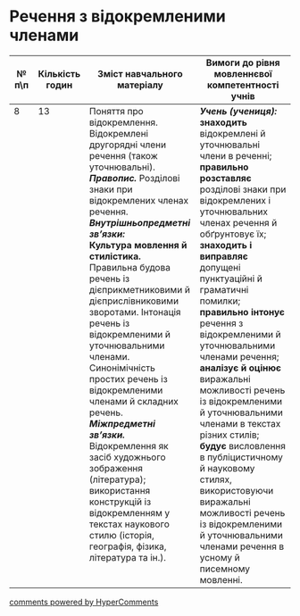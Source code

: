 <div id="hypercomments_widget" class="js-hypercomments-widget invisible"></div>

# Речення з відокремленими членами  

<table>
  <tr>
    <td width="10%" align="center"><b>№ <br>п\п</br></b></td>
    <td width="5%" align="center"><b>Кількість годин</b></td>  
    <td width="40%" align="center"><b>Зміст навчального матеріалу</b></td>
    <td width="45%" align="center"><b>Вимоги до рівня мовленнєвої компетентності учнів</b></td>
  </tr>
<tbody>
  <tr>
<td width="10%" style="vertical-align:top !important;">8</td>
<td width="5%" style="vertical-align:top !important;">13</td>
    <td width="40%" style="vertical-align:top !important;">
Поняття про відокремлення. Відокремлені другорядні члени речення (також уточнювальні). <br>
<b><i>Правопис.</i></b> Розділові знаки при відокремлених членах речення.<br>
<b><i>Внутрішньопредметні зв’язки:</i></b><br>
<b>Культура мовлення й стилістика.</b> Правильна будова речень із дієприкметниковими й дієприслівниковими зворотами. Інтонація речень із відокремленими й уточнювальними членами. Синонімічність простих речень із відокремленими членами  й складних речень.<br>
<b><i>Міжпредметні зв’язки.</i></b> Відокремлення як засіб художнього зображення (література); використання конструкцій із відокремленням у текстах наукового стилю (історія, географія, фізика, література та ін.).
</td>
    <td width="45%" style="vertical-align:top !important;">
<i><b>Учень (учениця):</b></i><br>
<b>знаходить</b> відокремлені й уточнювальні члени в реченні;<br>
<b>правильно розставляє</b> розділові знаки при відокремлених і уточнювальних членах речення й обґрунтовує їх;<br>
<b>знаходить і виправляє</b> допущені пунктуаційні й граматичні помилки; <br>
<b>правильно інтонує</b> речення з відокремленими й уточнювальними членами речення; <br>
<b>аналізує  й оцінює</b> виражальні можливості речень із відокремленими й уточнювальними членами в текстах різних стилів; <br>
<b>будує</b> висловлення в публіцистичному й науковому  стилях, використовуючи виражальні можливості речень із відокремленими й уточнювальними членами речення в усному й писемному мовленні.</td>
  </tr>
</tbody>
</table>

<div class="js-hypercomments-container">
<a href="http://hypercomments.com" class="hc-link" title="comments widget">comments powered by HyperComments</a>
</div>